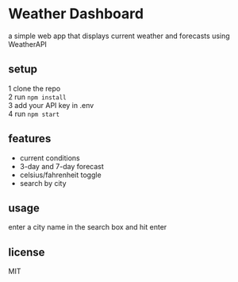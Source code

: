 # Weather Dashboard

a simple web app that displays current weather and forecasts using WeatherAPI

## setup

1 clone the repo  
2 run `npm install`  
3 add your API key in .env  
4 run `npm start`

## features

- current conditions
- 3-day and 7-day forecast
- celsius/fahrenheit toggle
- search by city

## usage

enter a city name in the search box and hit enter

## license

MIT
